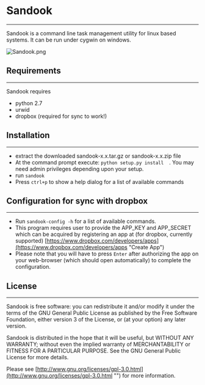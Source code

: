 # **Sandook**
-------------------


Sandook is a command line task management utility for linux based systems.
It can be run under cygwin on windows.

![Sandook.png](http://dl.dropbox.com/u/153809199/Sandook.png "Sandook Task Manager")

## Requirements
---------------

Sandook requires

+ python 2.7
+ urwid
+ dropbox (required for sync to work!)

## Installation
----------------

+ extract the downloaded sandook-x.x.tar.gz or sandook-x.x.zip file
+ At the command prompt execute:  ```python setup.py install  ```. You may need admin privileges depending upon your setup.
+ run ```sandook```
+ Press ```ctrl+p``` to show a help dialog for a list of available commands


## Configuration for sync with dropbox
-----------------

+ Run ```sandook-config -h``` for a list of available commands.
+ This program requires user to provide the APP_KEY and APP_SECRET which can be acquired by registering an app at (for dropbox, currently supported) [https://www.dropbox.com/developers/apps](https://www.dropbox.com/developers/apps "Create App")
+ Please note that you will have to press ```Enter``` after authorizing the app on your web-browser (which should open automatically) to complete the configuration.

## License
-----------

Sandook is free software: you can redistribute it and/or modify
it under the terms of the GNU General Public License as published by
the Free Software Foundation, either version 3 of the License, or
(at your option) any later version.

Sandook is distributed in the hope that it will be useful,
but WITHOUT ANY WARRANTY; without even the implied warranty of
MERCHANTABILITY or FITNESS FOR A PARTICULAR PURPOSE.  See the
GNU General Public License for more details.

Please see [http://www.gnu.org/licenses/gpl-3.0.html](http://www.gnu.org/licenses/gpl-3.0.html "") for more information.
